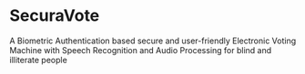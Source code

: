 # SecuraVote
A Biometric Authentication based secure and user-friendly Electronic Voting Machine with Speech Recognition and Audio Processing for blind and illiterate people
